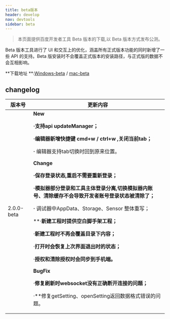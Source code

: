 ```yaml
---
title: beta版本
header: develop
nav: devtools
sidebar: beta
---
```


> 本页面提供百度开发者工具 Beta 版本的下载,以 Beta 版本方式发布公测。

Beta 版本工具进行了 UI 和交互上的优化，涵盖所有正式版本功能的同时新增了一些 API 的支持。Beta 版安装时不会覆盖正式版本的安装路径，与正式版的数据不会互相影响。

**下载地址 **:[Windows-beta](http://smartprogram.baidu.com/mappconsole/api/devDownload?system=windows&type=beta) / [mac-beta](http://smartprogram.baidu.com/mappconsole/api/devDownload?system=mac&type=beta)

## changelog

|版本号|更新内容|
|--|--|
|2.0.0-beta| **New**<p>**·**支持api updateManager；<p>**·**编辑器新增快捷键 cmd+w / ctrl+w ,关闭当前tab；<p>**·** 编辑器支持tab切换时回到原来位置。<p>**Change**<p>**·**保存登录状态,重启不需要重新登录；<p>**·**模拟器部分登录和工具主体登录分离,切换模拟器内账号、清除缓存不会导致开发者账号登录状态被清除了；<p>**·** 调试器中AppData、Storage、Sensor 整体重写；<p>**·**新建工程时提供空白脚手架工程；<p>**·**新建工程时不再会覆盖目录下内容；<p>**·**打开时会恢复上次界面退出时的状态；<p>**·**授权和清除授权时会同步到手机端。<p>**BugFix**<p>**·**修复刷新时websocket没有正确断开连接的问题；<p>**·**修复getSetting、openSetting返回数据格式错误的问题。|
	
